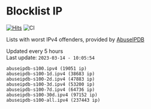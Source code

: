 # Blocklist IP

[![Hits](https://hits.seeyoufarm.com/api/count/incr/badge.svg?url=https%3A%2F%2Fgithub.com%2Fborestad%2Fblocklist-ip%2F&count_bg=%2379C83D&title_bg=%23555555&icon=&icon_color=%23E7E7E7&title=hits&edge_flat=false)](https://hits.seeyoufarm.com)  ![CI](https://img.shields.io/github/workflow/status/borestad/blocklist-ip/CI?style=flat-square)

Lists with worst IPv4 offenders, provided by [AbuseIPDB](https://www.abuseipdb.com/)

<!-- FOOTER-PLACEHOLDER -->
Updated every 5 hours<br>
Last update: `2023-03-14 - 10:05:54`
```
abuseipdb-s100.ipv4 (19051 ip)
abuseipdb-s100-1d.ipv4 (38683 ip)
abuseipdb-s100-2d.ipv4 (47883 ip)
abuseipdb-s100-3d.ipv4 (53200 ip)
abuseipdb-s100-7d.ipv4 (64736 ip)
abuseipdb-s100-30d.ipv4 (97152 ip)
abuseipdb-s100-all.ipv4 (237443 ip)
```
